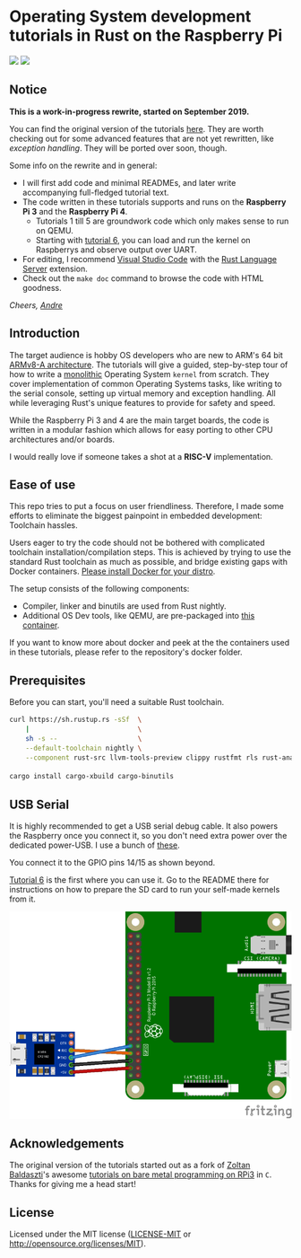 # Operating System development tutorials in Rust on the Raspberry Pi

![](https://github.com/rust-embedded/rust-raspi3-OS-tutorials/workflows/BSP-RPi3/badge.svg) ![](https://github.com/rust-embedded/rust-raspi3-OS-tutorials/workflows/BSP-RPi4/badge.svg)

## Notice

**This is a work-in-progress rewrite, started on September 2019.**

You can find the original version of the tutorials
[here](https://github.com/rust-embedded/rust-raspi3-OS-tutorials/tree/original_version).
They are worth checking out for some advanced features that are not yet
rewritten, like _exception handling_. They will be ported over soon, though.

Some info on the rewrite and in general:
- I will first add
code and minimal READMEs, and later write accompanying full-fledged tutorial
text.
- The code written in these tutorials supports and runs on the **Raspberry Pi
  3** and the **Raspberry Pi 4**.
  - Tutorials 1 till 5 are groundwork code which only makes sense to run on
    QEMU.
  - Starting with [tutorial 6](06_drivers_gpio_uart), you can load and run the
    kernel on Raspberrys and observe output over UART.
- For editing, I recommend [Visual Studio Code] with the [Rust Language Server]
  extension.
- Check out the `make doc` command to browse the code with HTML goodness.

_Cheers,
[Andre](https://github.com/andre-richter)_


[Visual Studio Code]: https://code.visualstudio.com
[Rust Language Server]: https://github.com/rust-lang/rls

## Introduction

The target audience is hobby OS developers who are new to ARM's 64 bit [ARMv8-A
architecture](https://developer.arm.com/products/architecture/cpu-architecture/a-profile/docs).
The tutorials will give a guided, step-by-step tour of how to write a
[monolithic] Operating System `kernel` from scratch. They cover implementation
of common Operating Systems tasks, like writing to the serial console, setting
up virtual memory and exception handling. All while leveraging Rust's unique
features to provide for safety and speed.

[monolithic]: https://en.wikipedia.org/wiki/Monolithic_kernel

While the Raspberry Pi 3 and 4 are the main target boards, the code is written
in a modular fashion which allows for easy porting to other CPU architectures
and/or boards.

I would really love if someone takes a shot at a **RISC-V** implementation.

## Ease of use

This repo tries to put a focus on user friendliness. Therefore, I made some
efforts to eliminate the biggest painpoint in embedded development: Toolchain
hassles.

Users eager to try the code should not be bothered with complicated toolchain
installation/compilation steps. This is achieved by trying to use the standard
Rust toolchain as much as possible, and bridge existing gaps with Docker
containers. [Please install Docker for your
distro](https://docs.docker.com/install/).

The setup consists of the following components:

- Compiler, linker and binutils are used from Rust nightly.
- Additional OS Dev tools, like QEMU, are pre-packaged into [this
  container](docker/rustembedded-osdev-utils).

If you want to know more about docker and peek at the the containers used in
these tutorials, please refer to the repository's docker folder.

## Prerequisites

Before you can start, you'll need a suitable Rust toolchain.

```bash
curl https://sh.rustup.rs -sSf  \
    |                           \
    sh -s --                    \
    --default-toolchain nightly \
    --component rust-src llvm-tools-preview clippy rustfmt rls rust-analysis

cargo install cargo-xbuild cargo-binutils
```

## USB Serial

It is highly recommended to get a USB serial debug cable. It also powers the
Raspberry once you connect it, so you don't need extra power over the dedicated
power-USB. I use a bunch of
[these](https://www.amazon.de/dp/B0757FQ5CX/ref=cm_sw_r_tw_dp_U_x_ozGRDbVTJAG4Q).

You connect it to the GPIO pins 14/15 as shown beyond.

[Tutorial 6](06_drivers_gpio_uart) is the first where you can use it. Go to the
README there for instructions on how to prepare the SD card to run your
self-made kernels from it.

![UART wiring diagram](doc/wiring.png)

## Acknowledgements

The original version of the tutorials started out as a fork of [Zoltan
Baldaszti](https://github.com/bztsrc)'s awesome [tutorials on bare metal
programming on RPi3](https://github.com/bztsrc/raspi3-tutorial) in `C`. Thanks
for giving me a head start!

## License

Licensed under the MIT license ([LICENSE-MIT](LICENSE) or http://opensource.org/licenses/MIT).
